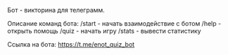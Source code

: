 Бот - викторина для телеграмм.

Описание команд бота:
    /start - начать взаимодействие с ботом
    /help - открыть помощь 
    /quiz - начать игру 
    /stats - вывести статистику

Ссылка на бота: https://t.me/enot_quiz_bot